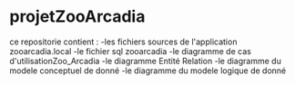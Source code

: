 # projetZooArcadia

ce repositorie contient :
-les fichiers sources de l'application zooarcadia.local
-le fichier sql zooarcadia
-le diagramme de cas d'utilisationZoo_Arcadia
-le diagramme Entité Relation
-le diagramme du modele conceptuel de donné
-le diagramme du modele logique de donné




